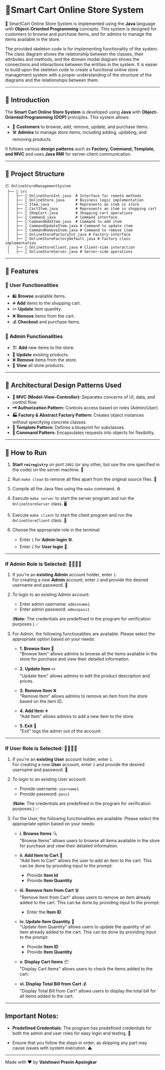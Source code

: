 # 🛒Smart Cart Online Store System

🚀 SmartCart Online Store System is implemented using the **Java** language with **Object-Oriented Programming** concepts. This system is designed for customers to browse and purchase items, and for admins to manage the items available in the store. 

The provided skeleton code is for implementing functionality of the system. The class diagram shows the relationship between the classes, their attributes and methods, and the domain model diagram shows the connections and interactions between the entities in the system. It is easier to build upon the skeleton code to create a functional online store management system with a proper understanding of the structure of the diagrams and the relationships between them.

---

## 📜 Introduction
The **Smart Cart Online Store System** is developed using **Java** with **Object-Oriented Programming (OOP)** principles. This system allows:
- 🛒 **Customers** to browse, add, remove, update, and purchase items.
- 🛠️ **Admins** to manage store items, including adding, updating, and removing products.

It follows various **design patterns** such as **Factory, Command, Template, and MVC** and uses **Java RMI** for server-client communication.

---

## 📂 Project Structure
```
📦 OnlineStoreManagementSystem
 ├── 📁 src
 │   ├── 📄 OnlineStoreInt.java  # Interface for remote methods
 │   ├── 📄 OnlineStore.java     # Business logic implementation
 │   ├── 📄 Item.java            # Represents an item in store
 │   ├── 📄 CartItem.java        # Represents an item in shopping cart
 │   ├── 📄 ShopCart.java        # Shopping cart operations
 │   ├── 📄 Command.java         # Command interface
 │   ├── 📄 CommandAddItem.java  # Command to add item
 │   ├── 📄 CommandUpdateItem.java # Command to update item
 │   ├── 📄 CommandRemoveItem.java # Command to remove item
 │   ├── 📄 OnlineStoreFactoryInt.java # Factory interface
 │   ├── 📄 OnlineStoreFactoryDefault.java # Factory class implementation
 │   ├── 📄 OnlineStoreClient.java # Client-side interaction
 │   ├── 📄 OnlineStoreServer.java # Server-side operations
```

---

## 🎯 Features
### 👥 **User Functionalities**
- 🛍️ **Browse** available items.
- ➕ **Add** items to the shopping cart.
- ✏️ **Update** item quantity.
- ❌ **Remove** items from the cart.
- 💰 **Checkout** and purchase items.

### 🏪 **Admin Functionalities**
- 🏗️ **Add** new items to the store.
- 🔄 **Update** existing products.
- ❌ **Remove** items from the store.
- 📜 **View** all store products.

---

## 🎨 **Architectural Design Patterns Used**
- **🛑 MVC (Model-View-Controller):** Separates concerns of UI, data, and control flow.
- **🗝️ Authorization Pattern:** Controls access based on roles (Admin/User).
- **🏭 Factory & Abstract Factory Pattern:** Creates object instances without specifying concrete classes.
- **📜 Template Pattern:** Defines a blueprint for subclasses.
- **🔀 Command Pattern:** Encapsulates requests into objects for flexibility.

---

## 🚀 **How to Run**

1. **Start `rmiregistry`** on port `2002` (or any other, but use the one specified in the code) on the server machine. 🔌
   
2. Run `make clean` to remove all files apart from the original source files. 🧹
   
3. Compile all the Java files using the `make` command. ⚙️
   
4. Execute `make server` to start the server program and run the `OnlineStoreServer` class. 🖥️
   
5. Execute `make client` to start the client program and run the `OnlineStoreClient` class. 📱
   
6. Choose the appropriate role in the terminal:
   - Enter `1` for **Admin login** 🛠️.
   - Enter `2` for **User login** 👤.

---

### **If Admin Role is Selected:** 👩‍💼👨‍💼

1. If you're an **existing Admin** account holder, enter `1`.  
   For creating a new **Admin** account, enter `2` and provide the desired username and password. 📝

2. To login to an existing Admin account:
   - Enter admin username: `adminname1`
   - Enter admin password: `adminpass1`
   
   (**Note:** The credentials are predefined in the program for verification purposes.) ✅

3. For Admin, the following functionalities are available. Please select the appropriate option based on your needs:

   - **1. Browse Item** 👀  
     "Browse Item" allows admins to browse all the items available in the store for purchase and view their detailed information.
   
   - **2. Update Item** ✏️  
     "Update Item" allows admins to edit the product description and prices.
   
   - **3. Remove Item** ❌  
     "Remove Item" allows admins to remove an item from the store based on the item ID.
   
   - **4. Add Item** ➕  
     "Add Item" allows admins to add a new item to the store.
   
   - **5. Exit** 🚪  
     "Exit" logs the admin out of the account.

---

### **If User Role is Selected:** 👩‍💻👨‍💻

1. If you're an **existing User** account holder, enter `1`.  
   For creating a new **User** account, enter `2` and provide the desired username and password. 📝

2. To login to an existing User account:
   - Provide username: `username1`
   - Provide password: `pass1`
   
   (**Note:** The credentials are predefined in the program for verification purposes.) ✅

3. For the User, the following functionalities are available. Please select the appropriate option based on your needs:

   - **i. Browse Items** 🔍  
     "Browse Items" allows users to browse all items available in the store for purchase and view their detailed information.
   
   - **ii. Add Item to Cart** 🛒  
     "Add Item to Cart" allows the user to add an item to the cart. This can be done by providing input to the prompt:  
       - Provide **Item Id**  
       - Provide **Item Quantity**
   
   - **iii. Remove Item from Cart** 🗑️  
     "Remove Item from Cart" allows users to remove an item already added to the cart. This can be done by providing input to the prompt:  
       - Enter the **Item ID**
   
   - **iv. Update Item Quantity** 🔄  
     "Update Item Quantity" allows users to update the quantity of an item already added to the cart. This can be done by providing input to the prompt:  
       - Provide **Item ID**  
       - Provide **Item Quantity**
   
   - **v. Display Cart Items** 📦  
     "Display Cart Items" allows users to check the items added to the cart.
   
   - **vi. Display Total Bill from Cart** 💰  
     "Display Total Bill from Cart" allows users to display the total bill for all items added to the cart.

---

## **Important Notes:**

- **Predefined Credentials**: The program has predefined credentials for both the admin and user roles for easy login and testing. 🔑
  
- Ensure that you follow the steps in order, as skipping any part may cause issues with system execution. ⚠️

---

Made with ❤️ by **Vaishnavi Pravin Apsingkar**
